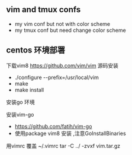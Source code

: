 ## vim and tmux confs 
- my vim conf but not with color scheme
- my tmux conf but need change color scheme

## centos 环境部署
下载vim8 https://github.com/vim/vim
源码安装
- ./configure --prefix=/usr/local/vim
- make
- make install

安装go 环境

安装vim-go
- https://github.com/fatih/vim-go
- 使用package vim8 安装 ,注意GoInstallBinaries

用vimrc 覆盖 ~/.vimrc
tar -C ../  -zvxf vim.tar.gz

